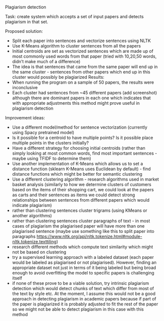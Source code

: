 Plagiarism detection

Task: create system which accepts a set of input papers and detects plagiarism in that set.

Proposed solution:
- Split each paper into sentences and vectorize sentences using NLTK
- Use K-Means algorithm to cluster sentences from all the papers
- Initial centroids are set as vectorized sentences which are made up of most commonly used words from that paper (tried with 10,20,50 words, didn’t make much of a difference)
- The idea is that sentences that came from the same paper will end up in the same cluster - sentences from other papers which end up in this cluster would possibly be plagiarized
Results:
- When running the program on a sample of 50 papers, the results were inconclusive
- Each cluster had sentences from ~45 different papers (add screenshot) although there are dominant papers in each one which indicates that with appropriate adjustments this method might prove useful in plagiarism detection


Improvement ideas:
- Use a different model/method for sentence vectorization (currently using Spacy pretrained model)
- Is it possible for a centroid to have multiple points? Is it possible place multiple points in the clusters initially?
- Have a different strategy for choosing initial centroids (rather than simply looking at most common words, find most important sentences - maybe using TFIDF to determine them)
- Use another implementation of K-Means which allows us to set a distance function (sklearn K-Means uses Euclidean by default) - find distance functions which might be better for semantic clustering
- Use a different clustering algorithm - research algorithms used in market basket analysis (similarly to how we determine clusters of customers based on the items of their shopping cart, we could look at the papers as carts and their sentences as items we could detect strong relationships between sentences from different papers which would indicate plagiarism)
- rather than clustering sentences cluster trigrams (using KMeans or another algorithms)
- rather than clustering sentences cluster paragraphs of text - in most cases of plagiarism the plagiarised paper will have more than one plagiarised sentence (maybe use something like this to split paper into paragraphs https://www.nltk.org/api/nltk.tokenize.html#module-nltk.tokenize.texttiling)
- research different methods which compute text similarity which might not be based on clustering
- try a supervised learning approach with a labeled dataset (each paper would be labeled as plagiarised or not plagiarised). However, finding an appropriate dataset not just in terms of it being labeled but being broad enough to avoid overfitting the model to specific papers is challenging itself
- if none of these prove to be a viable solution, try intrinsic plagiarism detection which would detect chunks of text which differ from most of the text by style etc. At the moment, I assume this would not be a good approach in detecting plagiarism in academic papers because if part of the paper is plagiarized it is probably adjusted to fit the rest of the paper so we might not be able to detect plagiarism in this case with this method